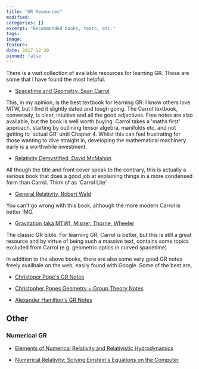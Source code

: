 ```yaml
---
title: "GR Resources"
modified:
categories: []
excerpt: "Recommended books, texts, etc."
tags:
image:
feature:
date: 2017-12-20
pinned: false
---
```


There is a vast collection of available resources for learning GR. These are some that I have found the most helpful.

* [Spacetime and Geometry, Sean Carrol](https://www.preposterousuniverse.com/spacetimeandgeometry/)

This, in my opinion, is the best textbook for learning GR. I know others love MTW, but I find it slightly dated and tough going. The Carrol textbook, conversely, is clear, intuitive and all the good adjectives. Free notes are also available, but the book is well worth buying. Carrol takes a 'maths first' approach, starting by outlining tensor algebra, manifolds etc. and not getting to 'actual GR' until Chapter 4. Whilst this can feel frustrating for those wanting to dive straight in, developing the mathematical machinery early is a worthwhile investment.

* [Relativity Demystified, David McMahon](https://www.amazon.co.uk/Relativity-Demystified-David-Mcmahon/dp/0071455450)

All though the title and front cover speak to the contrary, this is actually a serious book that does a good job at explaining things in a more condensed form than Carrol. Think of as 'Carrol Lite'

* [General Relativity, Robert Wald](https://www.amazon.co.uk/Relativity-Demystified-David-Mcmahon/dp/0071455450)

You can't go wrong with this book, although the more modern Carrol is better IMO.

* [Gravitation (aka MTW), Misner, Thorne, Wheeler](https://www.amazon.co.uk/Gravitation-Physics-Charles-W-Misner/dp/0716703440)

The classic GR bible. For learning GR, Carrol is better, but this is still a great resource and by virtue of being such a massive text, contains some topics excluded from Carrol (e.g. geometric optics in curved spacetime)


In addition to the above books, there are also some very good GR notes freely availbale on the web, easily found with Google. Some of the best are,

* [Christoper Pope's GR Notes](http://tomkimpson.com/pdfs/Pope_gravphysics.pdf)

* [Christopher Popes Geometry + Group Theory Notes](http://tomkimpson.com/pdfs/pope_grouptheory.pdf)

* [Alexander Hamilton's GR Notes](http://tomkimpson.com/pdfs/Hamilton_GR.pdf)


## Other

### Numerical GR

* [Elements of Numerical Relativity and Relativistic Hydrodynamics](http://www.springer.com/gp/book/9783642011634)

* [Numerical Relativity: Solving Einstein's Equations on the Computer](https://www.amazon.co.uk/Numerical-Relativity-Einsteins-Equations-Computer/dp/052151407X)
